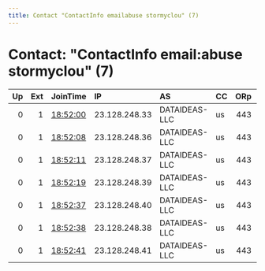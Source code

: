 ```yaml
---
title: Contact "ContactInfo emailabuse stormyclou" (7)
---
```


# Contact: "ContactInfo email:abuse stormyclou" (7)

|   Up |   Ext | JoinTime                                                                                              | IP            | AS            | CC   |   ORp |   Dirp | OS    | Version   | Nickname    |   eFamMembers |
|-----:|------:|:------------------------------------------------------------------------------------------------------|:--------------|:--------------|:-----|------:|-------:|:------|:----------|:------------|--------------:|
|    0 |     1 | [18:52:00](https://nusenu.github.io/OrNetStats/w/relay/515533EB150C40F5C4F162509CD46940AA5049EA.html) | 23.128.248.33 | DATAIDEAS-LLC | us   |   443 |      0 | Linux | 0.4.7.13  | StormyCloud |            46 |
|    0 |     1 | [18:52:08](https://nusenu.github.io/OrNetStats/w/relay/D7D428EEC8F32F6F66AF61A2E4A310783EE0F320.html) | 23.128.248.36 | DATAIDEAS-LLC | us   |   443 |      0 | Linux | 0.4.7.13  | StormyCloud |            46 |
|    0 |     1 | [18:52:11](https://nusenu.github.io/OrNetStats/w/relay/7BC5DB2F5F70BF2077BDC3F91EE7A90D68037E7F.html) | 23.128.248.37 | DATAIDEAS-LLC | us   |   443 |      0 | Linux | 0.4.7.13  | StormyCloud |            46 |
|    0 |     1 | [18:52:19](https://nusenu.github.io/OrNetStats/w/relay/D71BF6E8F7F628FB47031CB6E16868B677F8D778.html) | 23.128.248.39 | DATAIDEAS-LLC | us   |   443 |      0 | Linux | 0.4.7.13  | StormyCloud |            46 |
|    0 |     1 | [18:52:37](https://nusenu.github.io/OrNetStats/w/relay/E26B473E82CD12EB6456FC0CCAFF24321FF252E3.html) | 23.128.248.40 | DATAIDEAS-LLC | us   |   443 |      0 | Linux | 0.4.7.13  | StormyCloud |            46 |
|    0 |     1 | [18:52:38](https://nusenu.github.io/OrNetStats/w/relay/9D68299DECD1ED85F7640CF139351E71717C9A71.html) | 23.128.248.38 | DATAIDEAS-LLC | us   |   443 |      0 | Linux | 0.4.7.13  | StormyCloud |            46 |
|    0 |     1 | [18:52:41](https://nusenu.github.io/OrNetStats/w/relay/73C8DF04B9CB4CA5E6DE6795F60F9A855A241726.html) | 23.128.248.41 | DATAIDEAS-LLC | us   |   443 |      0 | Linux | 0.4.7.13  | StormyCloud |            46 |
